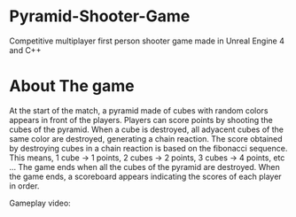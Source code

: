# Pyramid-Shooter-Game
Competitive multiplayer first person shooter game made in Unreal Engine 4 and C++

# About The game
At the start of the match, a pyramid made of cubes with random colors appears in front of the players. Players can score points by shooting the cubes of the pyramid. When a cube is destroyed, all adyacent cubes of the same color are destroyed, generating a chain reaction.
The score obtained by destroying cubes in a chain reaction is based on the fibonacci sequence. This means, 1 cube -> 1 points, 2 cubes -> 2 points, 3 cubes -> 4 points, etc ...
The game ends when all the cubes of the pyramid are destroyed. When the game ends, a scoreboard appears indicating the scores of each player in order.

Gameplay video:
